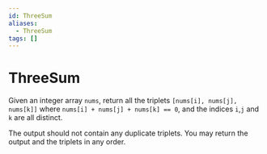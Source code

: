 ```yaml
---
id: ThreeSum
aliases:
  - ThreeSum
tags: []
---
```


# ThreeSum

Given an integer array `nums`, return all the triplets `[nums[i], nums[j], nums[k]]` where `nums[i] + nums[j] + nums[k] == 0`, and the indices `i`,`j` and `k` are all distinct. 

The output should not contain any duplicate triplets. You may return the output and the triplets in any order. 

